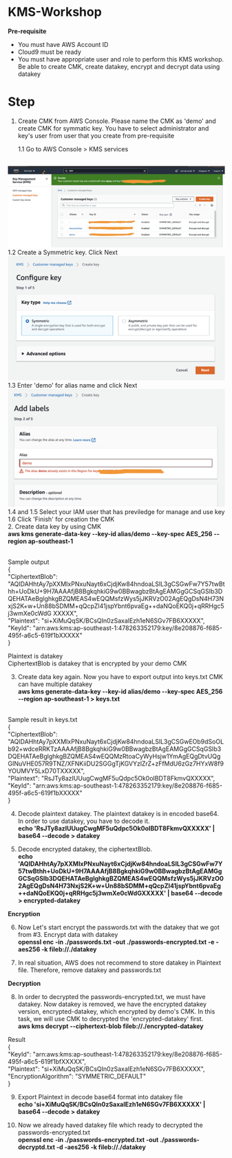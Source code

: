 # KMS-Workshop

<b>Pre-requisite</b>

- You must have AWS Account ID
- Cloud9 must be ready
- You must have appropriate user and role to perform this KMS workshop.  Be able to create CMK, create datakey, encrypt and decrypt data using datakey

Step
====
1. Create CMK from AWS Console.  Please name the CMK as 'demo' and create CMK for symmatic key.  You have to select administrator and key's user from user that you create from pre-requisite

    1.1 Go to AWS Console > KMS services
<br>
<img src='https://github.com/aomjk/KMS-Workshop/blob/663ec2de5bc5e1a12ce6c188903d78bb03a6f3ce/Screen%20Shot%202564-03-25%20at%2013.21.38.png'></img>

<br>
    1.2 Create a Symmetric key.  Click Next
<img src='https://github.com/aomjk/KMS-Workshop/blob/786637ae4bdcde4793b0fc02a174016ed16d6d7a/Screen%20Shot%202564-03-25%20at%2013.33.32.png'></img>
<br>
    1.3 Enter 'demo' for alias name and click Next
<img src='https://github.com/aomjk/KMS-Workshop/blob/0eb5122b6c068182f8d1a5075fe988b03cf67fc8/Screen%20Shot%202564-03-25%20at%2013.37.06.png'></img>
<br>
    1.4 and 1.5 Select your IAM user that has previledge for manage and use key
<br>
    1.6 Click 'Finish' for creation the CMK
<br>
2. Create data key by using CMK
<br><b>aws kms generate-data-key --key-id alias/demo --key-spec AES_256 --region ap-southeast-1</b>

<br>Sample output<br>
{<br>
    "CiphertextBlob": "AQIDAHhtAy7pXXMIxPNxuNayt6xCjdjKw84hndoaLSlL3gCSGwFw7Y57twBthh+UoDkU+9H7AAAAfjB8BgkqhkiG9w0BBwagbzBtAgEAMGgGCSqGSIb3DQEHATAeBglghkgBZQMEAS4wEQQMsfzWys5jJKRVzO02AgEQgDsN4H73NxjS2K+w+Un88bSDMM+qQcpZI41jspYbnt6pvaEg++daNQoEKQ0j+qRRHgc5j3wmXe0cWdG
XXXXX",<br>
    "Plaintext": "si+XiMuQqSK/BCsQIn0zSaxalEzh1eN6SGv7FB6XXXXX",<br>
    "KeyId": "arn:aws:kms:ap-southeast-1:478263352179:key/8e208876-f685-495f-a6c5-619f1bXXXXX"<br>
}

Plaintext is datakey<br>
CiphertextBlob is datakey that is encrypted by your demo CMK

3. Create data key again.  Now you have to export output into keys.txt  CMK can have multiple datakey
<br><b>aws kms generate-data-key --key-id alias/demo --key-spec AES_256 --region ap-southeast-1 > keys.txt</b>

<br>Sample result in keys.txt
<br>{<br>
    "CiphertextBlob": "AQIDAHhtAy7pXXMIxPNxuNayt6xCjdjKw84hndoaLSlL3gCSGwEOb9dSoOLb92+wdceRRKTzAAAAfjB8BgkqhkiG9w0BBwagbzBtAgEAMGgGCSqGSIb3DQEHATAeBglghkgBZQMEAS4wEQQMzRtoaCyWyHsjw1YmAgEQgDtvUQgGINuVHE057R9TNZ/XFNKiiDU2SGGgTjKGVYzlZrZ+zFfMdU6zGz7HYxW8f9YOUMVY5LxD70TXXXXX",<br>
    "Plaintext": "RsJTy8azIUUugCwgMF5uQdpc5Ok0oIBDT8FkmvQXXXXX",<br>
    "KeyId": "arn:aws:kms:ap-southeast-1:478263352179:key/8e208876-f685-495f-a6c5-619f1bXXXXX"<br>
}

4. Decode plaintext datakey. The plaintext datakey is in encoded base64.  In order to use datakey, you have to decode it.
<br><b>echo 'RsJTy8azIUUugCwgMF5uQdpc5Ok0oIBDT8FkmvQXXXXX' | base64 --decode > datakey</b>

5. Decode encrypted datakey, the ciphertextBlob.
<br><b>echo 'AQIDAHhtAy7pXXMIxPNxuNayt6xCjdjKw84hndoaLSlL3gCSGwFw7Y57twBthh+UoDkU+9H7AAAAfjB8BgkqhkiG9w0BBwagbzBtAgEAMGgGCSqGSIb3DQEHATAeBglghkgBZQMEAS4wEQQMsfzWys5jJKRVzO02AgEQgDsN4H73NxjS2K+w+Un88bSDMM+qQcpZI41jspYbnt6pvaEg++daNQoEKQ0j+qRRHgc5j3wmXe0cWdGXXXXX' | base64 --decode > encrypted-datakey</b>

<b>Encryption</B><br>

6. Now Let's start encrypt the passwords.txt with the datakey that we got from #3.  Encrypt data with datakey
<br><b>openssl enc -in ./passwords.txt -out ./passwords-encrypted.txt -e -aes256 -k fileb://./datakey</b>

7. In real situation, AWS does not recommend to store datakey in Plaintext file. Therefore, remove datakey and passwords.txt

<b>Decryption</B><br>

8. In order to decrypted the passwords-encrypted.txt, we must have datakey.  Now datakey is removed, we have the encrypted datakey version, encrypted-datakey, which encrypted by demo's CMK.   In this task, we will use CMK to decrypted the 'encrypted-datakey' first.
<br><b>aws kms decrypt --ciphertext-blob fileb://./encrypted-datakey</b>

Result<br>
{<br>
    "KeyId": "arn:aws:kms:ap-southeast-1:478263352179:key/8e208876-f685-495f-a6c5-619f1bfXXXXX",<br>
    "Plaintext": "si+XiMuQqSK/BCsQIn0zSaxalEzh1eN6SGv7FB6XXXXX",<br>
    "EncryptionAlgorithm": "SYMMETRIC_DEFAULT"<br>
}

9. Export Plaintext in decode base64 format into datakey file
<br><b>echo 'si+XiMuQqSK/BCsQIn0zSaxalEzh1eN6SGv7FB6XXXXX' | base64 --decode > datakey</b>

10. Now we already haved datakey file which ready to decrypted the passwords-encrypted.txt
<br><b>openssl enc -in ./passwords-encrypted.txt -out ./passwords-decryptd.txt -d -aes256 -k fileb://./datakey</b>

